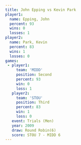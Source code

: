 ```yaml
---
title: John Epping vs Kevin Park
player1:            
  name: Epping, John
  percent: 93       
  wins: 0           
  losses: 1         
player2:            
  name: Park, Kevin 
  percent: 83       
  wins: 1           
  losses: 0         
games:
 - player1:          
     team: 'MIDD'    
     position: Second
     percent: 93     
     win: 0          
     loss: 1         
   player2:         
     team: 'STOU'   
     position: Third
     percent: 83    
     win: 1         
     loss: 0        
   event: Trials (Men)   
   year: 2009            
   draw: Round Robin(6)  
   score: STOU 7 - MIDD 6
---
```

